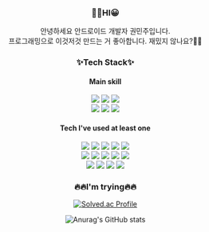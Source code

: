 <h3 align="center"> 👋🏻HI😀 </h3>
<p align="center"> 안녕하세요 안드로이드 개발자 권민주입니다.<br> 프로그래밍으로 이것저것 만드는 거 좋아합니다. 재밌지 않나요?🤔🤭</p>

<h3 align="center">✨Tech Stack✨</h3>
<h4 align="center">Main skill</h4>
<p align="center"><img src="https://img.shields.io/badge/Java-007396?style=flat&logo=Java&logoColor=white"/> <img src="https://img.shields.io/badge/Android-3DDC84?style=flat&logo=Android&logoColor=white"/> <img src="https://img.shields.io/badge/Git-F05032?style=flat&logo=Git&logoColor=white"/><br>
<img src="https://img.shields.io/badge/Eclipse-2C2255?style=flat&logo=Eclipse IDE&logoColor=white"/> <img src="https://img.shields.io/badge/Android Studio-3DDC84?style=flat&logo=Android Studio&logoColor=white"/> <img src="https://img.shields.io/badge/GitHub-181717?style=flat&logo=GitHub&logoColor=white"/></p>
<h4 align="center">Tech I've used at least one </h4>
<p align="center"><img src="https://img.shields.io/badge/C-A8B9CC?style=flat&logo=C&logoColor=white"/> <img src="https://img.shields.io/badge/Arduino-00979D?style=flat&logo=Arduino&logoColor=white"/> <img src="https://img.shields.io/badge/Python-3776AB?style=flat&logo=Python&logoColor=white"/> <img src="https://img.shields.io/badge/HTML5-E34F26?style=flat-square&logo=HTML5&logoColor=white"/> <img src="https://img.shields.io/badge/CSS3-1572B6?style=flat-square&logo=CSS3&logoColor=white"/><br>
<img src="https://img.shields.io/badge/JavaScript-F7DF1E? style=flat-square&logo=JavaScript&logoColor=white"/> <img src="https://img.shields.io/badge/MySQL-4479A1?style=flat-square&logo=MySQL&logoColor=white"/> <img src="https://img.shields.io/badge/R-276DC3?style=flat-square&logo=R&logoColor=white"/> <img src="https://img.shields.io/badge/PHP-777BB4? style=flat-square&logo=PHP&logoColor=white"/> <img src="https://img.shields.io/badge/Apache-D22128?style=flat&logo=Apache&logoColor=white"/><br>
<img src="https://img.shields.io/badge/Visual Studio Code-007ACC?style=flat-square&logo=Visual Studio Code&logoColor=white"/> <img src="https://img.shields.io/badge/Visual Studio-5C2D91? style=flat-square&logo=Visual Studio&logoColor=white"/> <img src="https://img.shields.io/badge/RStudio-75AADB?style=flat-square&logo=RStudio&logoColor=white"/> <img src="https://img.shields.io/badge/Figma-F24E1E? style=flat-square&logo=Figma&logoColor=white"/></p>




<h3 align="center">🔥🔥I'm trying🔥🔥</h3>
<div align="center">

[![Solved.ac Profile](http://mazassumnida.wtf/api/generate_badge?boj=cocr7)](https://solved.ac/cocr7)

![Anurag's GitHub stats](https://github-readme-stats.vercel.app/api?username=minjuKwon&show_icons=true&theme=buefy)

</div>





